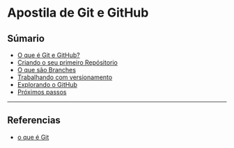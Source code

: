 # Apostila de Git e GitHub

## Súmario

- [O que é Git e GitHub?](./o_que_git_e_github.md)
- [Criando o seu primeiro Repósitorio](./criando_seu_primeiro_repo.md)
- [O que são Branches]()
- [Trabalhando com versionamento]()
- [Explorando o GitHub]()
- [Próximos passos]()

---

## Referencias

- [o que é Git](https://www.atlassian.com/br/git/tutorials/what-is-git#:~:text=O%20Git%20%C3%A9%20um%20projeto,kernel%20do%20sistema%20operacional%20Linux.)